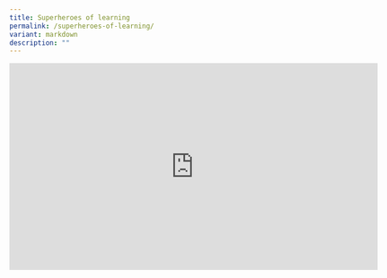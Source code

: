```yaml
---
title: Superheroes of learning
permalink: /superheroes-of-learning/
variant: markdown
description: ""
---
```

<iframe allowfullscreen="" allow="accelerometer; autoplay; clipboard-write; encrypted-media; gyroscope; picture-in-picture; web-share" frameborder="0" title="Lian Wah Library Star Award &amp; Students Of The Year 2024" src="https://www.youtube.com/embed/IRDFuJ52H4Y" height="369" width="656"></iframe>